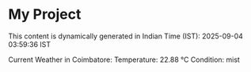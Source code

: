 # My Project

This content is dynamically generated in Indian Time (IST): 2025-09-04 03:59:36 IST


Current Weather in Coimbatore:
Temperature: 22.88 °C
Condition: mist

